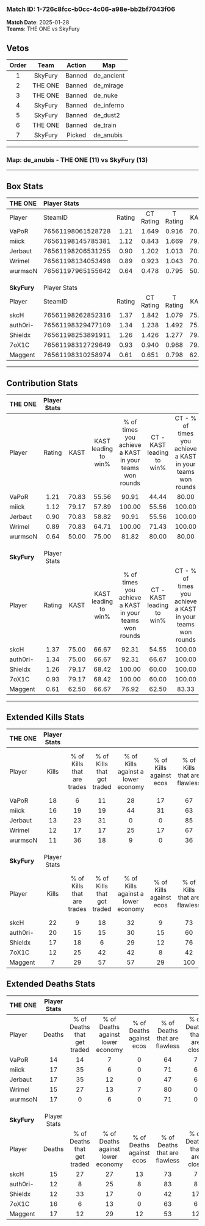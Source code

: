 ### Match ID: 1-726c8fcc-b0cc-4c06-a98e-bb2bf7043f06  
**Match Date**: 2025-01-28  
**Teams**: THE ONE vs SkyFury  

## Vetos  

| Order | Team | Action | Map |
| :---: | :--: | :----: | --- |
| 1 | SkyFury | Banned | de_ancient |
| 2 | THE ONE | Banned | de_mirage |
| 3 | THE ONE | Banned | de_nuke |
| 4 | SkyFury | Banned | de_inferno |
| 5 | SkyFury | Banned | de_dust2 |
| 6 | THE ONE | Banned | de_train |
| 7 | SkyFury | Picked | de_anubis |

---  

### **Map**: de_anubis - THE ONE (11) vs SkyFury (13)  
---  

## Box Stats  

| **THE ONE** | Player Stats      |        |           |          |       |      |       |         |        |      |     |
| :- | :- | :-: | :-: | :-: | :-: | :-: | :-: | :-: | :-: | :-: | :-: |
| Player      | SteamID           | Rating | CT Rating | T Rating | KAST  | ADR  | Kills | Assists | Deaths | K/D  | HS% |
| VaPoR       | 76561198061528728 |  1.21  |   1.649   |  0.916   | 70.83 | 85.8 |  18   |    4    |   14   | 1.29 | 44  |
| miick       | 76561198145785381 |  1.12  |   0.843   |  1.669   | 79.17 | 80.5 |  16   |    6    |   17   | 0.94 | 56  |
| Jerbaut     | 76561198206531255 |  0.90  |   1.202   |  1.013   | 70.83 | 63.0 |  13   |    7    |   17   | 0.76 | 46  |
| Wrimel      | 76561198134053498 |  0.89  |   0.923   |  1.043   | 70.83 | 59.6 |  12   |    6    |   15   | 0.80 | 58  |
| wurmsoN     | 76561197965155642 |  0.64  |   0.478   |  0.795   | 50.00 | 55.9 |  11   |    3    |   17   | 0.65 | 81  |
|             |                   |        |           |          |       |      |       |         |        |      |     |
|             |                   |        |           |          |       |      |       |         |        |      |     |
|             |                   |        |           |          |       |      |       |         |        |      |     |
| **SkyFury** | Player Stats      |        |           |          |       |      |       |         |        |      |     |
| Player      | SteamID           | Rating | CT Rating | T Rating | KAST  | ADR  | Kills | Assists | Deaths | K/D  | HS% |
| skcH        | 76561198262852316 |  1.37  |   1.842   |  1.079   | 75.00 | 87.7 |  22   |    5    |   15   | 1.47 | 36  |
| auth0ri-    | 76561198329477109 |  1.34  |   1.238   |  1.492   | 75.00 | 82.3 |  20   |    4    |   12   | 1.67 | 65  |
| Shieldx     | 76561198253891911 |  1.26  |   1.426   |  1.277   | 79.17 | 77.7 |  17   |    7    |   12   | 1.42 | 23  |
| 7oX1C       | 76561198312729649 |  0.93  |   0.940   |  0.968   | 79.17 | 60.9 |  12   |    5    |   16   | 0.75 | 41  |
| Maggent     | 76561198310258974 |  0.61  |   0.651   |  0.798   | 62.50 | 56.9 |   7   |    8    |   17   | 0.41 | 14  |
---  

## Contribution Stats  

| **THE ONE** | Player Stats |       |                      |                                                        |                           |                                                             |                          |                                                            |
| :- | :-: | :-: | :-: | :-: | :-: | :-: | :-: | :-: |
| Player      |    Rating    | KAST  | KAST leading to win% | % of times you achieve a KAST in your teams won rounds | CT - KAST leading to win% | CT - % of times you achieve a KAST in your teams won rounds | T - KAST leading to win% | T - % of times you achieve a KAST in your teams won rounds |
| VaPoR       |     1.21     | 70.83 |        55.56         |                         90.91                          |           44.44           |                            80.00                            |          66.67           |                           100.00                           |
| miick       |     1.12     | 79.17 |        57.89         |                         100.00                         |           55.56           |                           100.00                            |          60.00           |                           100.00                           |
| Jerbaut     |     0.90     | 70.83 |        58.82         |                         90.91                          |           55.56           |                           100.00                            |          62.50           |                           83.33                            |
| Wrimel      |     0.89     | 70.83 |        64.71         |                         100.00                         |           71.43           |                           100.00                            |          60.00           |                           100.00                           |
| wurmsoN     |     0.64     | 50.00 |        75.00         |                         81.82                          |           80.00           |                            80.00                            |          71.43           |                           83.33                            |
|             |              |       |                      |                                                        |                           |                                                             |                          |                                                            |
|             |              |       |                      |                                                        |                           |                                                             |                          |                                                            |
|             |              |       |                      |                                                        |                           |                                                             |                          |                                                            |
| **SkyFury** | Player Stats |       |                      |                                                        |                           |                                                             |                          |                                                            |
| Player      |    Rating    | KAST  | KAST leading to win% | % of times you achieve a KAST in your teams won rounds | CT - KAST leading to win% | CT - % of times you achieve a KAST in your teams won rounds | T - KAST leading to win% | T - % of times you achieve a KAST in your teams won rounds |
| skcH        |     1.37     | 75.00 |        66.67         |                         92.31                          |           54.55           |                           100.00                            |          85.71           |                           85.71                            |
| auth0ri-    |     1.34     | 75.00 |        66.67         |                         92.31                          |           66.67           |                           100.00                            |          66.67           |                           85.71                            |
| Shieldx     |     1.26     | 79.17 |        68.42         |                         100.00                         |           60.00           |                           100.00                            |          77.78           |                           100.00                           |
| 7oX1C       |     0.93     | 79.17 |        68.42         |                         100.00                         |           60.00           |                           100.00                            |          77.78           |                           100.00                           |
| Maggent     |     0.61     | 62.50 |        66.67         |                         76.92                          |           62.50           |                            83.33                            |          71.43           |                           71.43                            |
---  

## Extended Kills Stats  

| **THE ONE** | Player Stats |                            |                            |                                    |                         |                              |                                 |                                       |                    |           |
| :- | :-: | :-: | :-: | :-: | :-: | :-: | :-: | :-: | :-: | :-: |
| Player      |    Kills     | % of Kills that are trades | % of Kills that got traded | % of Kills against a lower economy | % of Kills against ecos | % of Kills that are flawless | % of Kills that are close duels | % of Kills that are assisted by flash | Pistol Round Kills | AWP Kills |
| VaPoR       |      18      |             6              |             11             |                 28                 |           17            |              67              |               17                |                   6                   |         5          |     2     |
| miick       |      16      |             19             |             19             |                 44                 |           31            |              63              |                6                |                  13                   |         0          |     2     |
| Jerbaut     |      13      |             23             |             31             |                 0                  |            0            |              85              |                8                |                   0                   |         0          |     3     |
| Wrimel      |      12      |             17             |             17             |                 25                 |           17            |              67              |                8                |                   0                   |         0          |     2     |
| wurmsoN     |      11      |             36             |             18             |                 9                  |            0            |              36              |                9                |                  18                   |         0          |     1     |
|             |              |                            |                            |                                    |                         |                              |                                 |                                       |                    |           |
|             |              |                            |                            |                                    |                         |                              |                                 |                                       |                    |           |
|             |              |                            |                            |                                    |                         |                              |                                 |                                       |                    |           |
| **SkyFury** | Player Stats |                            |                            |                                    |                         |                              |                                 |                                       |                    |           |
| Player      |    Kills     | % of Kills that are trades | % of Kills that got traded | % of Kills against a lower economy | % of Kills against ecos | % of Kills that are flawless | % of Kills that are close duels | % of Kills that are assisted by flash | Pistol Round Kills | AWP Kills |
| skcH        |      22      |             9              |             18             |                 32                 |            9            |              73              |                5                |                   0                   |         0          |     2     |
| auth0ri-    |      20      |             15             |             15             |                 30                 |           15            |              60              |                5                |                   5                   |         0          |     1     |
| Shieldx     |      17      |             18             |             6              |                 29                 |           12            |              76              |                6                |                   6                   |         11         |     0     |
| 7oX1C       |      12      |             25             |             42             |                 42                 |            8            |              42              |                0                |                   0                   |         0          |     2     |
| Maggent     |      7       |             29             |             57             |                 57                 |           29            |             100              |                0                |                   0                   |         0          |     0     |
## Extended Deaths Stats  

| **THE ONE** | Player Stats |                             |                                   |                          |                               |                            |                           |               |
| :- | :-: | :-: | :-: | :-: | :-: | :-: | :-: | :-: |
| Player      |    Deaths    | % of Deaths that get traded | % of Deaths against lower economy | % of Deaths against ecos | % of Deaths that are flawless | % of Deaths that are close | % of Deaths while blinded | Deaths to AWP |
| VaPoR       |      14      |             14              |                 7                 |            0             |              64               |             7              |             0             |       2       |
| miick       |      17      |             35              |                 6                 |            0             |              71               |             6              |             6             |       1       |
| Jerbaut     |      17      |             35              |                12                 |            0             |              47               |             6              |             6             |       2       |
| Wrimel      |      15      |             27              |                13                 |            7             |              80               |             0              |             0             |       2       |
| wurmsoN     |      17      |              0              |                 6                 |            0             |              71               |             0              |             0             |       4       |
|             |              |                             |                                   |                          |                               |                            |                           |               |
|             |              |                             |                                   |                          |                               |                            |                           |               |
|             |              |                             |                                   |                          |                               |                            |                           |               |
| **SkyFury** | Player Stats |                             |                                   |                          |                               |                            |                           |               |
| Player      |    Deaths    | % of Deaths that get traded | % of Deaths against lower economy | % of Deaths against ecos | % of Deaths that are flawless | % of Deaths that are close | % of Deaths while blinded | Deaths to AWP |
| skcH        |      15      |             27              |                27                 |            13            |              73               |             7              |             7             |       1       |
| auth0ri-    |      12      |              8              |                25                 |            8             |              83               |             8              |             0             |       1       |
| Shieldx     |      12      |             33              |                17                 |            0             |              42               |             17             |            17             |       0       |
| 7oX1C       |      16      |              6              |                13                 |            0             |              63               |             6              |             6             |       2       |
| Maggent     |      17      |             12              |                29                 |            12            |              53               |             12             |             6             |       1       |
